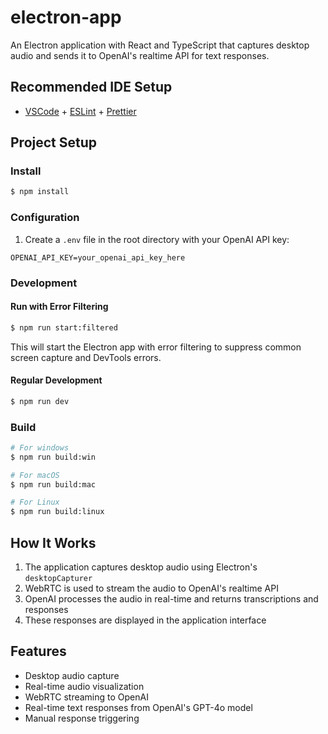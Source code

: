 # electron-app

An Electron application with React and TypeScript that captures desktop audio and sends it to OpenAI's realtime API for text responses.

## Recommended IDE Setup

- [VSCode](https://code.visualstudio.com/) + [ESLint](https://marketplace.visualstudio.com/items?itemName=dbaeumer.vscode-eslint) + [Prettier](https://marketplace.visualstudio.com/items?itemName=esbenp.prettier-vscode)

## Project Setup

### Install

```bash
$ npm install
```

### Configuration

1. Create a `.env` file in the root directory with your OpenAI API key:

```
OPENAI_API_KEY=your_openai_api_key_here
```

### Development

#### Run with Error Filtering

```bash
$ npm run start:filtered
```

This will start the Electron app with error filtering to suppress common screen capture and DevTools errors.

#### Regular Development

```bash
$ npm run dev
```

### Build

```bash
# For windows
$ npm run build:win

# For macOS
$ npm run build:mac

# For Linux
$ npm run build:linux
```

## How It Works

1. The application captures desktop audio using Electron's `desktopCapturer`
2. WebRTC is used to stream the audio to OpenAI's realtime API
3. OpenAI processes the audio in real-time and returns transcriptions and responses
4. These responses are displayed in the application interface

## Features

- Desktop audio capture
- Real-time audio visualization
- WebRTC streaming to OpenAI
- Real-time text responses from OpenAI's GPT-4o model
- Manual response triggering
